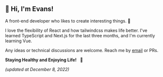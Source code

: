## 👋 Hi, I'm Evans!

A front-end developer who likes to create interesting things. 🧙

I love the flexibility of React and how tailwindcss makes life better.
I've learned TypeScript and Next.js for the last three months, and I'm currently learning Vue.

Any ideas or technical discussions are welcome.
Reach me by [email](chengen0612@gmail.com) or PRs. 

**Staying Healthy and Enjoying Life!** &nbsp; 🎇

_(updated at December 8, 2022)_

<!---
chengen0612/chengen0612 is a ✨ special ✨ repository because its `README.md` (this file) appears on your GitHub profile.
You can click the Preview link to take a look at your changes.
--->
